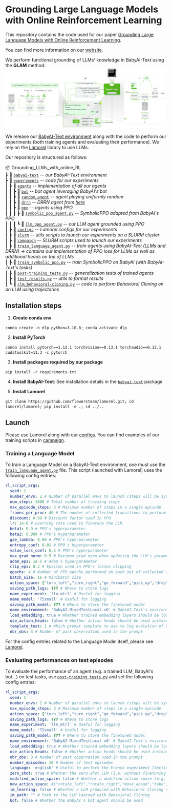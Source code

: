 # Grounding Large Language Models with Online Reinforcement Learning

This repository contains the code used for our paper [Grounding Large Language Models with Online Reinforcement Learning](https://arxiv.org/abs/2302.02662).

You can find more information on our [website](https://sites.google.com/view/grounding-llms-with-online-rl/).


We perform functional grounding of LLMs' knowledge in BabyAI-Text using the **GLAM** method: 
![Main schema](docs/images/main_schema.png)

We release our [BabyAI-Text environment](babyai-text) along with the code to perform our experiments (both training agents and evaluating their performance).
We rely on the [Lamorel](https://github.com/flowersteam/lamorel) library to use LLMs.

Our repository is structured as follows:

📦 Grounding_LLMs_with_online_RL  
┣ 📂 [`babyai-text`](babyai-text) -- *our BabyAI-Text environment*       
┣ 📂 [`experiments`](experiments) -- *code for our experiments*    
┃ ┣ 📂 [`agents`](experiments/agents) -- *implementation of all our agents*  
┃ ┃ ┣ 📂 [`bot`](experiments/agents/bot)  -- *bot agent leveraging BabyAI's bot*  
┃ ┃ ┣ 📂 [`random_agent`](experiments/agents/random_agent)  -- *agent playing uniformly random*  
┃ ┃ ┣ 📂 [`drrn`](experiments/agents/drrn)  -- *DRRN agent from [here](https://github.com/microsoft/tdqn)*  
┃ ┃ ┣ 📂 [`ppo`](experiments/agents/ppo)  -- *agents using PPO*  
┃ ┃ ┃ ┣ 📜 [`symbolic_ppo_agent.py`](experiments/agents/ppo/symbolic_ppo_agent.py)  -- *SymbolicPPO adapted from BabyAI's PPO*  
┃ ┃ ┃ ┗ 📜 [`llm_ppo_agent.py`](experiments/agents/ppo/llm_ppo_agent.py)  -- *our LLM agent grounded using PPO*  
┃ ┣ 📂 [`configs`](experiments/configs)  -- *Lamorel configs for our experiments*  
┃ ┣ 📂 [`slurm`](experiments/slurm) -- *utils scripts to launch our experiments on a SLURM cluster*  
┃ ┣ 📂 [`campaign`](experiments/campaign) -- *SLURM scripts used to launch our experiments*  
┃ ┣ 📜 [`train_language_agent.py`](experiments/train_language_agent.py) -- *train agents using BabyAI-Text (LLMs and DRRN) -> contains our implementation of PPO loss for LLMs as well as additional heads on top of LLMs*  
┃ ┣ 📜 [`train_symbolic_ppo.py`](experiments/train_symbolic_ppo.py) -- *train SymbolicPPO on BabyAI (with BabyAI-Text's tasks)*  
┃ ┣ 📜 [`post-training_tests.py`](experiments/post-training_tests.py) -- *generalization tests of trained agents*  
┃ ┣ 📜 [`test_results.py`](experiments/test_results.py) -- *utils to format results*  
┃ ┗ 📜 [`clm_behavioral-cloning.py`](experiments/clm_behavioral-cloning.py) -- *code to perform Behavioral Cloning on an LLM using trajectories*

## Installation steps
1. **Create conda env**
```
conda create -n dlp python=3.10.8; conda activate dlp
```
2. **Install PyTorch**
```
conda install pytorch==1.12.1 torchvision==0.13.1 torchaudio==0.12.1 cudatoolkit=11.3 -c pytorch
```
3. **Install packages required by our package**
```
pip install -r requirements.txt
```
4. **Install BabyAI-Text**: See installation details in the [`babyai-text`](babyai-text) package

5. **Install Lamorel**
```
git clone https://github.com/flowersteam/lamorel.git; cd lamorel/lamorel; pip install -e .; cd ../..
```

## Launch
Please use Lamorel along with our [configs](experiments/configs).
You can find examples of our training scripts in [campaign](experiments/campaign).

### Training a Language Model
To train a Language Model on a BabyAI-Text environment, one must use the [`train_language_agent.py`](experiments/train_language_agent.py) file.
This script (launched with Lamorel) uses the following config entries:
```yaml
rl_script_args:
  seed: 1
  number_envs: 2 # Number of parallel envs to launch (steps will be synchronized, i.e. a step call will return number_envs observations)
  num_steps: 1000 # Total number of training steps
  max_episode_steps: 3 # Maximum number of steps in a single episode
  frames_per_proc: 40 # The number of collected transitions to perform a PPO update will be frames_per_proc*number_envs
  discount: 0.99 # Discount factor used in PPO
  lr: 1e-6 # Learning rate used to finetune the LLM
  beta1: 0.9 # PPO's hyperparameter
  beta2: 0.999 # PPO's hyperparameter
  gae_lambda: 0.99 # PPO's hyperparameter
  entropy_coef: 0.01 # PPO's hyperparameter
  value_loss_coef: 0.5 # PPO's hyperparameter
  max_grad_norm: 0.5 # Maximum grad norm when updating the LLM's parameters
  adam_eps: 1e-5 # Adam's hyperparameter
  clip_eps: 0.2 # Epsilon used in PPO's losses clipping
  epochs: 4 # Number of PPO epochs performed on each set of collected trajectories
  batch_size: 16 # Minibatch size
  action_space: ["turn_left","turn_right","go_forward","pick_up","drop","toggle"] # Possible actions for the agent
  saving_path_logs: ??? # Where to store logs
  name_experiment: 'llm_mtrl' # Useful for logging
  name_model: 'T5small' # Useful for logging
  saving_path_model: ??? # Where to store the finetuned model
  name_environment: 'BabyAI-MixedTestLocal-v0' # BabiAI-Text's environment 
  load_embedding: true # Whether trained embedding layers should be loaded (useful when lm_args.pretrained=False). Setting both this and use_action_heads to True (lm_args.pretrained=False) creates our NPAE agent.
  use_action_heads: false # Whether action heads should be used instead of scoring. Setting both this and use_action_heads to True (lm_args.pretrained=False) creates our NPAE agent.
  template_test: 1 # Which prompt template to use to log evolution of action's probability (Section C of our paper). Choices or [1, 2].
  nbr_obs: 3 # Number of past observation used in the prompt
```

For the config entries related to the Language Model itself, please see [Lamorel](https://github.com/flowersteam/lamorel).

### Evaluating performances on test episodes
To evaluate the performance of an agent (e.g. a trained LLM, BabyAI's bot...) on test tasks, use [`post-training_tests.py`](experiments/post-training_tests.py) and set the following config entries:
```yaml
rl_script_args:
  seed: 1
  number_envs: 2 # Number of parallel envs to launch (steps will be synchronized, i.e. a step call will return number_envs observations)
  max_episode_steps: 3 # Maximum number of steps in a single episode
  action_space: ["turn_left","turn_right","go_forward","pick_up","drop","toggle"] # Possible actions for the agent
  saving_path_logs: ??? # Where to store logs
  name_experiment: 'llm_mtrl' # Useful for logging
  name_model: 'T5small' # Useful for logging
  saving_path_model: ??? # Where to store the finetuned model
  name_environment: 'BabyAI-MixedTestLocal-v0' # BabiAI-Text's environment 
  load_embedding: true # Whether trained embedding layers should be loaded (useful when lm_args.pretrained=False). Setting both this and use_action_heads to True (lm_args.pretrained=False) creates our NPAE agent.
  use_action_heads: false # Whether action heads should be used instead of scoring. Setting both this and use_action_heads to True (lm_args.pretrained=False) creates our NPAE agent.
  nbr_obs: 3 # Number of past observation used in the prompt
  number_episodes: 10 # Number of test episodes
  language: 'english' # Useful to perform the French experiment (Section H4)
  zero_shot: true # Whether the zero-shot LLM (i.e. without finetuning should be used)
  modified_action_space: false # Whether a modified action space (e.g. different from the one seen during training) should be used
  new_action_space: #["rotate_left","rotate_right","move_ahead","take","release","switch"] # Modified action space
  im_learning: false # Whether a LLM produced with Behavioral Cloning should be used
  im_path: "" # Path to the LLM learned with Behavioral Cloning
  bot: false # Whether the BabyAI's bot agent should be used
```
